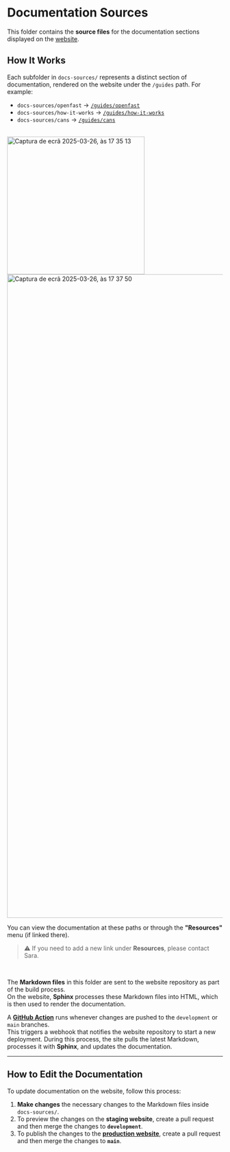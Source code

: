# Documentation Sources

This folder contains the **source files** for the documentation sections displayed on the [website](https://inductiva.ai/guides/documentation/cli/overview).

## How It Works

Each subfolder in `docs-sources/` represents a distinct section of documentation, rendered on the website under the `/guides` path. For example:

- `docs-sources/openfast` → [`/guides/openfast`](https://inductiva.ai/guides/openfast)
- `docs-sources/how-it-works` → [`/guides/how-it-works`](https://inductiva.ai/guides/how-it-works)
- `docs-sources/cans` → [`/guides/cans`](https://inductiva.ai/guides/cans)
  
<br />

<img width="321" alt="Captura de ecrã 2025-03-26, às 17 35 13" src="https://github.com/user-attachments/assets/57abd61d-d7de-4bae-8760-73be342deb91" />
<img width="1500" alt="Captura de ecrã 2025-03-26, às 17 37 50" src="https://github.com/user-attachments/assets/f4829274-687a-4d03-af31-c41da1a8dcfd" />

You can view the documentation at these paths or through the **"Resources"** menu (if linked there).  
> ⚠️ If you need to add a new link under **Resources**, please contact Sara.

<br />

The **Markdown files** in this folder are sent to the website repository as part of the build process.  
On the website, **Sphinx** processes these Markdown files into HTML, which is then used to render the documentation.

A **[GitHub Action](https://github.com/inductiva/inductiva/blob/development/.github/workflows/website_deploy_trigger_on_docs_update.yml)** runs whenever changes are pushed to the `development` or `main` branches.  
This triggers a webhook that notifies the website repository to start a new deployment. During this process, the site pulls the latest Markdown, processes it with **Sphinx**, and updates the documentation.

---

## How to Edit the Documentation

To update documentation on the website, follow this process:

1. **Make changes** the necessary changes to the Markdown files inside `docs-sources/`.
2. To preview the changes on the **staging website**, create a pull request and then merge the changes to **`development`**.
3. To publish the changes to the **[production website](https://inductiva.ai/)**, create a pull request and then merge the changes to **`main`**.
